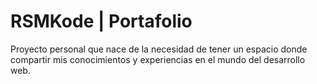 # RSMKode | Portafolio
 Proyecto personal que nace de la necesidad de tener un espacio donde compartir mis conocimientos y experiencias en el mundo del desarrollo web.
